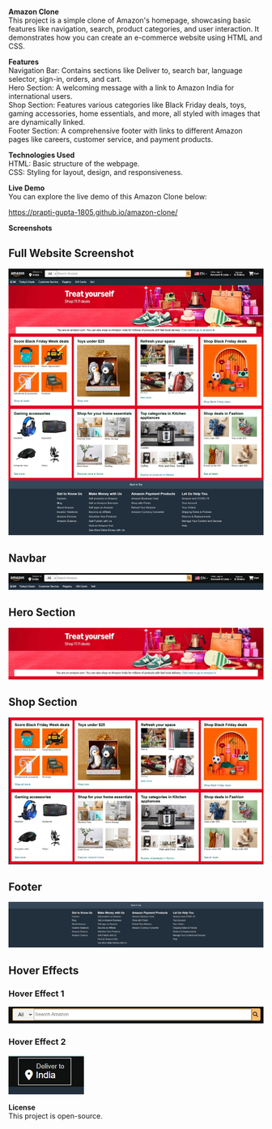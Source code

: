**Amazon Clone** <br>
This project is a simple clone of Amazon's homepage, showcasing basic features like navigation, search, product categories, and user interaction. It demonstrates how you can create an e-commerce website using HTML and CSS.

**Features** <br>
Navigation Bar: Contains sections like Deliver to, search bar, language selector, sign-in, orders, and cart. <br>
Hero Section: A welcoming message with a link to Amazon India for international users. <br>
Shop Section: Features various categories like Black Friday deals, toys, gaming accessories, home essentials, and more, all styled with images that are dynamically linked. <br>
Footer Section: A comprehensive footer with links to different Amazon pages like careers, customer service, and payment products. <br>

**Technologies Used** <br>
HTML: Basic structure of the webpage. <br>
CSS: Styling for layout, design, and responsiveness. <br>

**Live Demo** <br>
You can explore the live demo of this Amazon Clone below:

https://prapti-gupta-1805.github.io/amazon-clone/

**Screenshots** <br>
## Full Website Screenshot
![Full Website](images/project-screenshots/full-website.jpeg)

## Navbar
![Navbar](images/project-screenshots/navbar.jpeg)

## Hero Section
![Hero Section](images/project-screenshots/hero-section.jpeg)

## Shop Section
![Shop Section](images/project-screenshots/shop-section.jpeg)

## Footer
![Footer](images/project-screenshots/footer.jpeg)

## Hover Effects
### Hover Effect 1
![Hover 1](images/project-screenshots/hover1.jpeg)

### Hover Effect 2
![Hover 2](images/project-screenshots/hover2.jpeg)

**License** <br>
This project is open-source.
